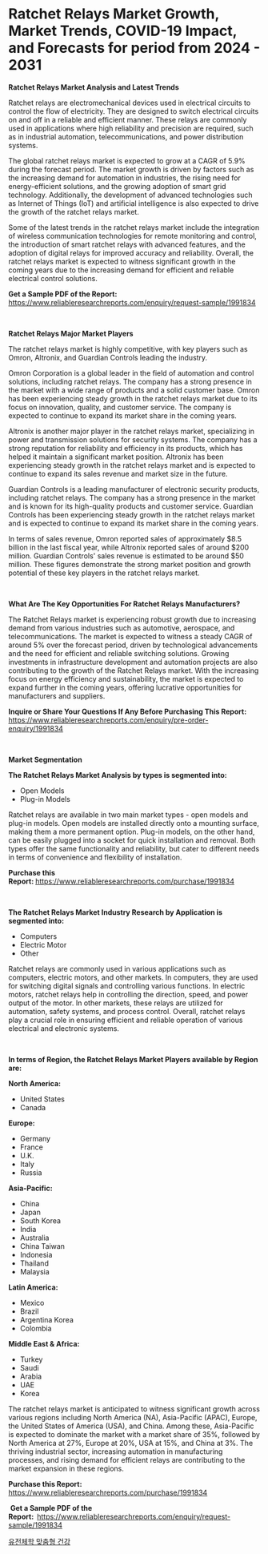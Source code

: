 <p><h1>Ratchet Relays Market Growth, Market Trends, COVID-19 Impact, and Forecasts for period from 2024 - 2031</h1></p><p><strong>Ratchet Relays Market Analysis and Latest Trends</strong></p>
<p><p>Ratchet relays are electromechanical devices used in electrical circuits to control the flow of electricity. They are designed to switch electrical circuits on and off in a reliable and efficient manner. These relays are commonly used in applications where high reliability and precision are required, such as in industrial automation, telecommunications, and power distribution systems.</p><p>The global ratchet relays market is expected to grow at a CAGR of 5.9% during the forecast period. The market growth is driven by factors such as the increasing demand for automation in industries, the rising need for energy-efficient solutions, and the growing adoption of smart grid technology. Additionally, the development of advanced technologies such as Internet of Things (IoT) and artificial intelligence is also expected to drive the growth of the ratchet relays market.</p><p>Some of the latest trends in the ratchet relays market include the integration of wireless communication technologies for remote monitoring and control, the introduction of smart ratchet relays with advanced features, and the adoption of digital relays for improved accuracy and reliability. Overall, the ratchet relays market is expected to witness significant growth in the coming years due to the increasing demand for efficient and reliable electrical control solutions.</p></p>
<p><strong>Get a Sample PDF of the Report:&nbsp;</strong> <a href="https://www.reliableresearchreports.com/enquiry/request-sample/1991834">https://www.reliableresearchreports.com/enquiry/request-sample/1991834</a></p>
<p>&nbsp;</p>
<p><strong>Ratchet Relays Major Market Players</strong></p>
<p><p>The ratchet relays market is highly competitive, with key players such as Omron, Altronix, and Guardian Controls leading the industry. </p><p>Omron Corporation is a global leader in the field of automation and control solutions, including ratchet relays. The company has a strong presence in the market with a wide range of products and a solid customer base. Omron has been experiencing steady growth in the ratchet relays market due to its focus on innovation, quality, and customer service. The company is expected to continue to expand its market share in the coming years.</p><p>Altronix is another major player in the ratchet relays market, specializing in power and transmission solutions for security systems. The company has a strong reputation for reliability and efficiency in its products, which has helped it maintain a significant market position. Altronix has been experiencing steady growth in the ratchet relays market and is expected to continue to expand its sales revenue and market size in the future.</p><p>Guardian Controls is a leading manufacturer of electronic security products, including ratchet relays. The company has a strong presence in the market and is known for its high-quality products and customer service. Guardian Controls has been experiencing steady growth in the ratchet relays market and is expected to continue to expand its market share in the coming years.</p><p>In terms of sales revenue, Omron reported sales of approximately $8.5 billion in the last fiscal year, while Altronix reported sales of around $200 million. Guardian Controls' sales revenue is estimated to be around $50 million. These figures demonstrate the strong market position and growth potential of these key players in the ratchet relays market.</p></p>
<p>&nbsp;</p>
<p><strong>What Are The Key Opportunities For Ratchet Relays Manufacturers?</strong></p>
<p><p>The Ratchet Relays market is experiencing robust growth due to increasing demand from various industries such as automotive, aerospace, and telecommunications. The market is expected to witness a steady CAGR of around 5% over the forecast period, driven by technological advancements and the need for efficient and reliable switching solutions. Growing investments in infrastructure development and automation projects are also contributing to the growth of the Ratchet Relays market. With the increasing focus on energy efficiency and sustainability, the market is expected to expand further in the coming years, offering lucrative opportunities for manufacturers and suppliers.</p></p>
<p><strong>Inquire or Share Your Questions If Any Before Purchasing This Report:</strong> <a href="https://www.reliableresearchreports.com/enquiry/pre-order-enquiry/1991834">https://www.reliableresearchreports.com/enquiry/pre-order-enquiry/1991834</a></p>
<p>&nbsp;</p>
<p><strong>Market Segmentation</strong></p>
<p><strong>The Ratchet Relays Market Analysis by types is segmented into:</strong></p>
<p><ul><li>Open Models</li><li>Plug-in Models</li></ul></p>
<p><p>Ratchet relays are available in two main market types - open models and plug-in models. Open models are installed directly onto a mounting surface, making them a more permanent option. Plug-in models, on the other hand, can be easily plugged into a socket for quick installation and removal. Both types offer the same functionality and reliability, but cater to different needs in terms of convenience and flexibility of installation.</p></p>
<p><strong>Purchase this Report:&nbsp;</strong><a href="https://www.reliableresearchreports.com/purchase/1991834">https://www.reliableresearchreports.com/purchase/1991834</a></p>
<p>&nbsp;</p>
<p><strong>The Ratchet Relays Market Industry Research by Application is segmented into:</strong></p>
<p><ul><li>Computers</li><li>Electric Motor</li><li>Other</li></ul></p>
<p><p>Ratchet relays are commonly used in various applications such as computers, electric motors, and other markets. In computers, they are used for switching digital signals and controlling various functions. In electric motors, ratchet relays help in controlling the direction, speed, and power output of the motor. In other markets, these relays are utilized for automation, safety systems, and process control. Overall, ratchet relays play a crucial role in ensuring efficient and reliable operation of various electrical and electronic systems.</p></p>
<p>&nbsp;</p>
<p><strong>In terms of Region, the Ratchet Relays Market Players available by Region are:</strong></p>
<p>
    <p> <strong> North America: </strong>
        <ul>
            <li>United States</li>
            <li>Canada</li>
        </ul>
        </p> 
    <p> <strong> Europe: </strong>
        <ul>
            <li>Germany</li>
            <li>France</li>
            <li>U.K.</li>
            <li>Italy</li>
            <li>Russia</li>
        </ul>
        </p> 
    <p> <strong> Asia-Pacific: </strong>
        <ul>
            <li>China</li>
            <li>Japan</li>
            <li>South Korea</li>
            <li>India</li>
            <li>Australia</li>
            <li>China Taiwan</li>
            <li>Indonesia</li>
            <li>Thailand</li>
            <li>Malaysia</li>
        </ul>
        </p> 
    <p> <strong> Latin America: </strong>
        <ul>
            <li>Mexico</li>
            <li>Brazil</li>
            <li>Argentina Korea</li>
            <li>Colombia</li>
        </ul>
        </p> 
    <p> <strong> Middle East & Africa: </strong>
        <ul>
            <li>Turkey</li>
            <li>Saudi</li>
            <li>Arabia</li>
            <li>UAE</li>
            <li>Korea</li>
        </ul>
    </p>
    </p>
<p><p>The ratchet relays market is anticipated to witness significant growth across various regions including North America (NA), Asia-Pacific (APAC), Europe, the United States of America (USA), and China. Among these, Asia-Pacific is expected to dominate the market with a market share of 35%, followed by North America at 27%, Europe at 20%, USA at 15%, and China at 3%. The thriving industrial sector, increasing automation in manufacturing processes, and rising demand for efficient relays are contributing to the market expansion in these regions.</p></p>
<p><strong>Purchase this Report: </strong><a href="https://www.reliableresearchreports.com/purchase/1991834">https://www.reliableresearchreports.com/purchase/1991834</a></p>
<p>&nbsp;<strong>Get a Sample PDF of the Report:&nbsp;&nbsp;</strong><a href="https://www.reliableresearchreports.com/enquiry/request-sample/1991834">https://www.reliableresearchreports.com/enquiry/request-sample/1991834</a></p>
<p><strong></strong></p>
<p><p><a href="https://github.com/jntpkh496620/Market-Research-Report-List-1/blob/main/85496298379.md">유전체학 맞춤형 건강</a></p></p>